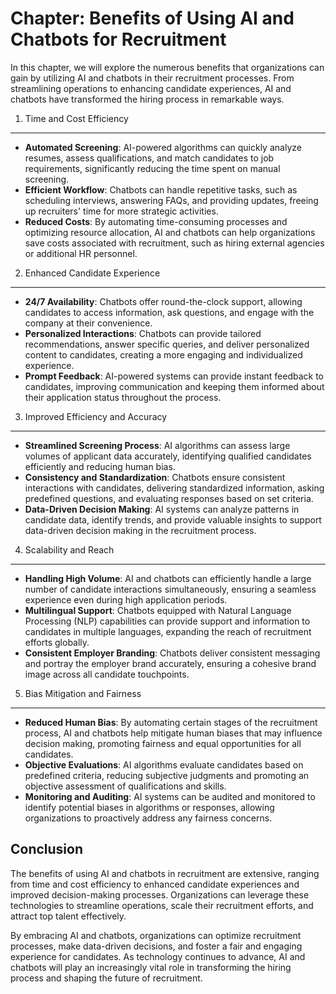 Chapter: Benefits of Using AI and Chatbots for Recruitment
==========================================================

In this chapter, we will explore the numerous benefits that organizations can gain by utilizing AI and chatbots in their recruitment processes. From streamlining operations to enhancing candidate experiences, AI and chatbots have transformed the hiring process in remarkable ways.

1. Time and Cost Efficiency
---------------------------

* **Automated Screening**: AI-powered algorithms can quickly analyze resumes, assess qualifications, and match candidates to job requirements, significantly reducing the time spent on manual screening.
* **Efficient Workflow**: Chatbots can handle repetitive tasks, such as scheduling interviews, answering FAQs, and providing updates, freeing up recruiters' time for more strategic activities.
* **Reduced Costs**: By automating time-consuming processes and optimizing resource allocation, AI and chatbots can help organizations save costs associated with recruitment, such as hiring external agencies or additional HR personnel.

2. Enhanced Candidate Experience
--------------------------------

* **24/7 Availability**: Chatbots offer round-the-clock support, allowing candidates to access information, ask questions, and engage with the company at their convenience.
* **Personalized Interactions**: Chatbots can provide tailored recommendations, answer specific queries, and deliver personalized content to candidates, creating a more engaging and individualized experience.
* **Prompt Feedback**: AI-powered systems can provide instant feedback to candidates, improving communication and keeping them informed about their application status throughout the process.

3. Improved Efficiency and Accuracy
-----------------------------------

* **Streamlined Screening Process**: AI algorithms can assess large volumes of applicant data accurately, identifying qualified candidates efficiently and reducing human bias.
* **Consistency and Standardization**: Chatbots ensure consistent interactions with candidates, delivering standardized information, asking predefined questions, and evaluating responses based on set criteria.
* **Data-Driven Decision Making**: AI systems can analyze patterns in candidate data, identify trends, and provide valuable insights to support data-driven decision making in the recruitment process.

4. Scalability and Reach
------------------------

* **Handling High Volume**: AI and chatbots can efficiently handle a large number of candidate interactions simultaneously, ensuring a seamless experience even during high application periods.
* **Multilingual Support**: Chatbots equipped with Natural Language Processing (NLP) capabilities can provide support and information to candidates in multiple languages, expanding the reach of recruitment efforts globally.
* **Consistent Employer Branding**: Chatbots deliver consistent messaging and portray the employer brand accurately, ensuring a cohesive brand image across all candidate touchpoints.

5. Bias Mitigation and Fairness
-------------------------------

* **Reduced Human Bias**: By automating certain stages of the recruitment process, AI and chatbots help mitigate human biases that may influence decision making, promoting fairness and equal opportunities for all candidates.
* **Objective Evaluations**: AI algorithms evaluate candidates based on predefined criteria, reducing subjective judgments and promoting an objective assessment of qualifications and skills.
* **Monitoring and Auditing**: AI systems can be audited and monitored to identify potential biases in algorithms or responses, allowing organizations to proactively address any fairness concerns.

Conclusion
----------

The benefits of using AI and chatbots in recruitment are extensive, ranging from time and cost efficiency to enhanced candidate experiences and improved decision-making processes. Organizations can leverage these technologies to streamline operations, scale their recruitment efforts, and attract top talent effectively.

By embracing AI and chatbots, organizations can optimize recruitment processes, make data-driven decisions, and foster a fair and engaging experience for candidates. As technology continues to advance, AI and chatbots will play an increasingly vital role in transforming the hiring process and shaping the future of recruitment.
